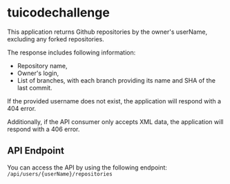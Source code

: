 # tuicodechallenge

This application returns Github repositories by the owner's userName, excluding any forked repositories.

The response includes following information:

- Repository name,
- Owner's login,
- List of branches, with each branch providing its name and SHA of the last commit.

If the provided username does not exist, the application will respond with a 404 error.

Additionally, if the API consumer only accepts XML data, the application will respond with a 406 error.

## API Endpoint

You can access the API by using the following endpoint: ```/api/users/{userName}/repositories```